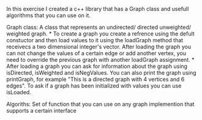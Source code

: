In this exercise I created a c++ library that has a Graph class and usefull
    algorithms that you can use on it.

Graph class:
A class that represents an undirected/ directed unweighted/ weighted graph.
    * To create a graph you create a refrence using the defult constuctor and then
    load values to it using the loadGraph method that receivecs a two dimensional
    integer's vector. After loading the graph you can not change the values of a certain edge or add another vertex, you need to override the previous graph with another loadGraph assignment.
    * After loading a graph you can ask for information about the graph using 
    isDirected, isWeighted and isNegValues. You can also print the graph using printGraph, for example "This is a directed graph with 4 vertices and 6 edges".
    To ask if a graph has been initialized with values you can use isLoaded.

Algoriths:
Set of function that you can use on any graph implemention that supports a certain interface







